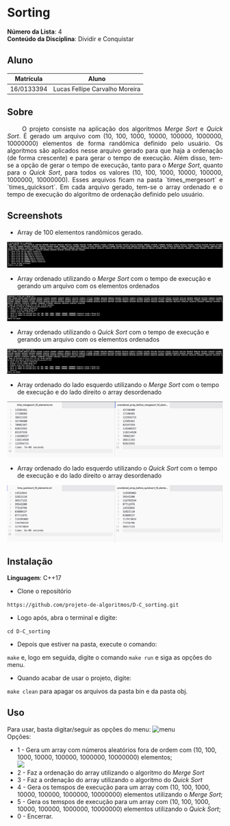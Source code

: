 # Sorting

**Número da Lista**: 4<br>
**Conteúdo da Disciplina**: Dividir e Conquistar<br>

## Aluno
|Matrícula | Aluno |
| -- | -- |
| 16/0133394  |  Lucas Fellipe Carvalho Moreira |

## Sobre 
<p align="justify"> &emsp;&emsp; O projeto consiste na aplicação dos algoritmos <i>Merge Sort</i> e <i>Quick Sort</i>. É gerado um arquivo com (10, 100, 1000, 10000, 100000, 1000000, 10000000) elementos de forma randômica definido pelo usuário. Os algoritmos são aplicados nesse arquivo gerado para que haja a ordenação (de forma crescente) e para gerar o tempo de execução. Além disso, tem-se a opção de gerar o tempo de execução, tanto para o <i>Merge Sort</i>, quanto para o <i>Quick Sort</i>, para todos os valores (10, 100, 1000, 10000, 100000, 1000000, 10000000). Esses arquivos ficam na pasta `times_mergesort` e `times_quicksort`. Em cada arquivo gerado, tem-se o array ordenado e o tempo de execução do algoritmo de ordenação definido pelo usuário. </p>

## Screenshots

* Array de 100 elementos randômicos gerado. <br>

![array_with_random_numbers](imgs/array_with_random_numbers.png)



* Array ordenado utilizando o <i>Merge Sort</i> com o tempo de execução e gerando um arquivo com os elementos ordenados <br>

![ordered_array_mergesort](imgs/ordered_array_mergesort.png)



* Array ordenado utilizando o <i>Quick Sort</i> com o tempo de execução e gerando um arquivo com os elementos ordenados <br>

![ordered_array_mergesort](imgs/ordered_array_quicksort.png)



* Array ordenado do lado esquerdo utilizando o <i>Merge Sort</i> com o tempo de execução e do lado direito o array desordenado <br>

![mergesort_10_elements](imgs/mergesort_10_elements.png)



* Array ordenado do lado esquerdo utilizando o <i>Quick Sort</i> com o tempo de execução e do lado direito o array desordenado

![quicksort_10_elements](imgs/quicksort_10_elements.png)


## Instalação 
**Linguagem**: C++17<br>

* Clone o repositório

```https://github.com/projeto-de-algoritmos/D-C_sorting.git```

* Logo após, abra o terminal e digite: 

```cd D-C_sorting```

* Depois que estiver na pasta, execute o comando:

```make``` e, logo em seguida, digite o comando ```make run``` e siga as opções do menu.

* Quando acabar de usar o projeto, digite:

```make clean``` para apagar os arquivos da pasta bin e da pasta obj.

## Uso 
Para usar, basta digitar/seguir as opções do menu:
![menu](imgs/menu.png) <br>
Opções:
* 1 - Gera um array com números aleatórios fora de ordem com (10, 100, 1000, 10000, 100000, 1000000, 10000000) elementos; <br>
    <img src="imgs/generate_arrays.png" width="400px"/> <br>
* 2 - Faz a ordenação do array utilizando o algoritmo do <i>Merge Sort</i>
* 3 - Faz a ordenação do array utilizando o algoritmo do <i>Quick Sort</i>
* 4 - Gera os temspos de execução para um array com (10, 100, 1000, 10000, 100000, 1000000, 10000000) elementos utilizando o <i>Merge Sort</i>;
* 5 - Gera os temspos de execução para um array com (10, 100, 1000, 10000, 100000, 1000000, 10000000) elementos utilizando o <i>Quick Sort</i>;
* 0 - Encerrar.
